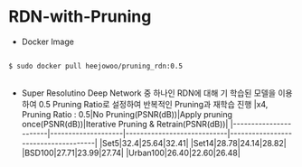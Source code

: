 # RDN-with-Pruning

  
* Docker Image
<pre>
<code>
$ sudo docker pull heejowoo/pruning_rdn:0.5
</code>
</pre>

* Super Resolutino Deep Network 중 하나인 RDN에 대해 기 학습된 모델을 이용하여 0.5 Pruning Ratio로 설정하여 반복적인 Pruning과 재학습 진행
|x4, Pruning Ratio : 0.5|No Pruning(PSNR(dB))|Apply pruning once(PSNR(dB))|Iterative Pruning & Retrain(PSNR(dB))|
|-----------------------|--------------------|----------------------------|-------------------------------------|
|Set5|32.4|25.64|32.41|
|Set14|28.78|24.14|28.82|
|BSD100|27.71|23.99|27.74|
|Urban100|26.40|22.60|26.48|

